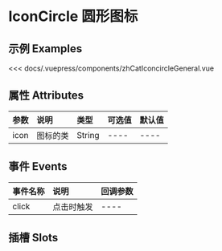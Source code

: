 
# IconCircle  圆形图标

## 示例 Examples

<zh-cat-iconcircle-general></zh-cat-iconcircle-general>
<code-show>
<<< docs/.vuepress/components/zhCatIconcircleGeneral.vue 
</code-show>

## 属性 Attributes

| 参数  | 说明  | 类型   | 可选值           | 默认值 |
|:------|:-------------|:-------|:------------------|:--------|
| icon | 图标的类 | String | ---- | ---- |

## 事件 Events

| 事件名称  | 说明    | 回调参数 |
|:------|:---------------|:--------|
| click | 点击时触发 | ---- |

## 插槽 Slots
<!-- 
| 插槽名称  | 说明 |
|:------|:---------------| -->
